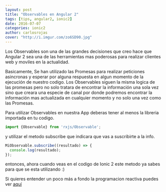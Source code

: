 ```yaml
---
layout: post
title: "Observables en Angular 2"
tags: [tips, angular2, ionic2]  
date: 2016-07-07
categories: ionic2
author: carlosrojas
cover: "http://i.imgur.com/zo6SD90.jpg"
---
```


Los Observables son una de las grandes decisiones que creo hace que Angular 2 sea una de las herramientas mas poderosas para realizar clientes web y moviles en la actualidad.

Basicamente, Se han utilizado las Promesas para realizar peticiones asincronas y esperar por alguna respuesta en algun momento de la ejecución de nuestro codigo. Los Observables siguen la misma logica de las promesas
pero no solo tratara de encontrar la información una sola vez sino que creara una especie de canal por donde podremos encontrar la información mas actualizada en cualquier momento y no solo una vez como las Promesas. 

Para utilizar Observables en nuestra App deberas tener al menos la libreria importada en tu codigo.

```ts
import {Observable} from 'rxjs/Observable';
```

y utilizar el metodo subscribe que indicara que vas a suscribirte a la info.

```ts
MiObservable.subscribe((resultado) => {
  console.log(resultado);
});
```

entonces, ahora cuando veas en el codigo de Ionic 2 este metodo ya sabes para que se esta utilizando :)

Si quieres entender un poco más a fondo la programacion reactiva puedes ver [aquí](https://gist.github.com/staltz/868e7e9bc2a7b8c1f754)

